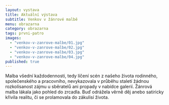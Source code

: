```yaml
---
layout: vystava
title: Aktuální výstava
subtitle: Venkov v žánrové malbě
menu: obrazarna
category: obrazarna
tags: prvni-patro
images:
  - "venkov-v-zanrove-malbe/01.jpg"
  - "venkov-v-zanrove-malbe/02.jpg"
  - "venkov-v-zanrove-malbe/03.jpg"
  - "venkov-v-zanrove-malbe/04.jpg"
published: true
---
```


Malba všední každodennosti, tedy líčení scén z našeho života rodinného, společenského a pracovního, nevykazovala v průběhu staletí žádnou rozkolísanost zájmu u sběratelů ani propady v nabídce galerií. Žánrová malba lákala jako pohled do zrcadla. Buď odrážela věrně děj anebo satiricky křivila realitu, či se prolamovala do zákulisí života.

